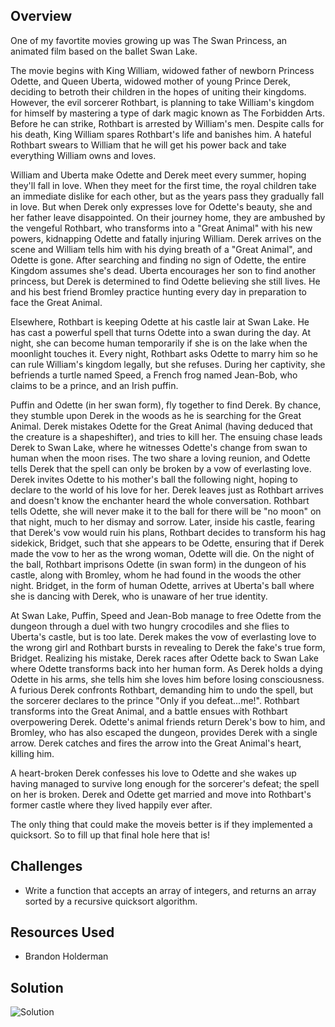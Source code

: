 ## Overview
One of my favortite movies growing up was The Swan Princess, an animated film based on the ballet Swan Lake.

The movie begins with King William, widowed father of newborn Princess Odette, and Queen Uberta, widowed mother of young Prince Derek, deciding to betroth their children in the hopes of uniting their kingdoms. However, the evil sorcerer Rothbart, is planning to take William's kingdom for himself by mastering a type of dark magic known as The Forbidden Arts. Before he can strike, Rothbart is arrested by William's men. Despite calls for his death, King William spares Rothbart's life and banishes him. A hateful Rothbart swears to William that he will get his power back and take everything William owns and loves.

William and Uberta make Odette and Derek meet every summer, hoping they'll fall in love. When they meet for the first time, the royal children take an immediate dislike for each other, but as the years pass they gradually fall in love. But when Derek only expresses love for Odette's beauty, she and her father leave disappointed. On their journey home, they are ambushed by the vengeful Rothbart, who transforms into a "Great Animal" with his new powers, kidnapping Odette and fatally injuring William. Derek arrives on the scene and William tells him with his dying breath of a "Great Animal", and Odette is gone. After searching and finding no sign of Odette, the entire Kingdom assumes she's dead. Uberta encourages her son to find another princess, but Derek is determined to find Odette believing she still lives. He and his best friend Bromley practice hunting every day in preparation to face the Great Animal.

Elsewhere, Rothbart is keeping Odette at his castle lair at Swan Lake. He has cast a powerful spell that turns Odette into a swan during the day. At night, she can become human temporarily if she is on the lake when the moonlight touches it. Every night, Rothbart asks Odette to marry him so he can rule William's kingdom legally, but she refuses. During her captivity, she befriends a turtle named Speed, a French frog named Jean-Bob, who claims to be a prince, and an Irish puffin.

Puffin and Odette (in her swan form), fly together to find Derek. By chance, they stumble upon Derek in the woods as he is searching for the Great Animal. Derek mistakes Odette for the Great Animal (having deduced that the creature is a shapeshifter), and tries to kill her. The ensuing chase leads Derek to Swan Lake, where he witnesses Odette's change from swan to human when the moon rises. The two share a loving reunion, and Odette tells Derek that the spell can only be broken by a vow of everlasting love. Derek invites Odette to his mother's ball the following night, hoping to declare to the world of his love for her. Derek leaves just as Rothbart arrives and doesn't know the enchanter heard the whole conversation. Rothbart tells Odette, she will never make it to the ball for there will be "no moon" on that night, much to her dismay and sorrow. Later, inside his castle, fearing that Derek's vow would ruin his plans, Rothbart decides to transform his hag sidekick, Bridget, such that she appears to be Odette, ensuring that if Derek made the vow to her as the wrong woman, Odette will die. On the night of the ball, Rothbart imprisons Odette (in swan form) in the dungeon of his castle, along with Bromley, whom he had found in the woods the other night. Bridget, in the form of human Odette, arrives at Uberta's ball where she is dancing with Derek, who is unaware of her true identity.

At Swan Lake, Puffin, Speed and Jean-Bob manage to free Odette from the dungeon through a duel with two hungry crocodiles and she flies to Uberta's castle, but is too late. Derek makes the vow of everlasting love to the wrong girl and Rothbart bursts in revealing to Derek the fake's true form, Bridget. Realizing his mistake, Derek races after Odette back to Swan Lake where Odette transforms back into her human form. As Derek holds a dying Odette in his arms, she tells him she loves him before losing consciousness. A furious Derek confronts Rothbart, demanding him to undo the spell, but the sorcerer declares to the prince "Only if you defeat...me!". Rothbart transforms into the Great Animal, and a battle ensues with Rothbart overpowering Derek. Odette's animal friends return Derek's bow to him, and Bromley, who has also escaped the dungeon, provides Derek with a single arrow. Derek catches and fires the arrow into the Great Animal's heart, killing him.

A heart-broken Derek confesses his love to Odette and she wakes up having managed to survive long enough for the sorcerer's defeat; the spell on her is broken. Derek and Odette get married and move into Rothbart's former castle where they lived happily ever after.

The only thing that could make the moveis better is if they implemented a quicksort. So to fill up that final hole here that is!


## Challenges
* Write a function that accepts an array of integers, and returns an array sorted by a recursive quicksort algorithm.

## Resources Used
* Brandon Holderman

## Solution
![Solution](../../../assets/37_quicksort.JPG)